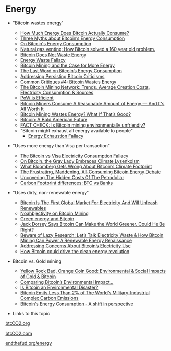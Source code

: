 # Energy

* "Bitcoin wastes energy"

  * [How Much Energy Does Bitcoin Actually Consume?](https://hbr.org/2021/05/how-much-energy-does-bitcoin-actually-consume)
  * [Three Myths about Bitcoin’s Energy Consumption](https://blog.trezor.io/three-myths-about-bitcoins-energy-consumption-ef613a1f3d5)
  * [On Bitcoin's Energy Consumption](https://docsend.com/view/adwmdeeyfvqwecj2)
  * [Natural gas venting: How Bitcoin solved a 160 year old problem.](https://www.upstreamdata.ca/post/natural-gas-venting-how-bitcoin-solved-a-160-year-old-problem)
  * [Bitcoin Does Not Waste Energy](https://nakamotoinstitute.org/mempool/bitcoin-does-not-waste-energy/)
  * [Energy Waste Fallacy](https://github.com/libbitcoin/libbitcoin-system/wiki/Energy-Waste-Fallacy)
  * [Bitcoin Mining and the Case for More Energy](https://bitcoinandenergy.medium.com/bitcoin-mining-and-the-case-for-more-energy-90094ce25fac)
  * [The Last Word on Bitcoin’s Energy Consumption](https://www.coindesk.com/the-last-word-on-bitcoins-energy-consumption)
  * [Addressing Persisting Bitcoin Criticisms](https://www.fidelitydigitalassets.com/articles/addressing-bitcoin-criticisms)
  * [Common Critiques #4: Bitcoin Wastes Energy](https://casebitcoin.com/critiques/bitcoin-wastes-energy)
  * [The Bitcoin Mining Network: Trends, Average Creation Costs, Electricity Consumption & Sources](https://coinshares.com/research/bitcoin-mining-network-december-2019)
  * [PoW is Efficient](https://danhedl.medium.com/pow-is-efficient-aa3d442754d3)
  * [Bitcoin Miners Consume A Reasonable Amount of Energy — And It's All Worth It](https://bitcoinmagazine.com/business/op-ed-bitcoin-miners-consume-reasonable-amount-energy-and-its-all-worth-it)
  * [Bitcoin Mining Wastes Energy? What If That’s Good?](https://www.coindesk.com/bitcoin-mining-wastes-energy-thats-good-thing)
  * [Bitcoin: A Bold American Future](https://journal.bitcoinreserve.com/bitcoin-a-bold-american-future/)
  * [FACT CHECK: Is Bitcoin mining environmentally unfriendly?](https://blog.coinbase.com/fact-check-is-bitcoin-mining-environmentally-unfriendly-3559823af6f1)
  * "Bitcoin might exhaust all energy available to people"
    * [Energy Exhaustion Fallacy](https://github.com/libbitcoin/libbitcoin-system/wiki/Energy-Exhaustion-Fallacy)

* "Uses more energy than Visa per transaction"
  * [The Bitcoin vs Visa Electricity Consumption Fallacy](https://hackernoon.com/the-bitcoin-vs-visa-electricity-consumption-fallacy-8cf194987a50)
  * [On Bitcoin, the Gray Lady Embraces Climate Lysenkoism](https://medium.com/@nic__carter/on-bitcoin-the-gray-lady-embraces-climate-lysenkoism-a2d31e465ec0)
  * [What Bloomberg Gets Wrong About Bitcoin’s Climate Footprint](https://www.coindesk.com/what-bloomberg-gets-wrong-about-bitcoins-climate-footprint)
  * [The Frustrating, Maddening, All-Consuming Bitcoin Energy Debate](https://www.coindesk.com/frustrating-maddening-all-consuming-bitcoin-energy-debate)
  * [Uncovering The Hidden Costs Of The Petrodollar](https://bitcoinmagazine.com/culture/the-hidden-costs-of-the-petrodollar)
  * [Carbon Footprint differences: BTC vs Banks](https://medium.com/@mukeat/carbon-footprint-differences-btc-vsbanks-a5f8f0b844d0)
 
* "Uses dirty, non-renewable energy"
  * [Bitcoin Is The First Global Market For Electricity And Will Unleash Renewables](https://www.citadel21.com/bitcoin-is-the-first-global-market-for-electricity-and-will-unleash-renewables)
  * [Noahbjectivity on Bitcoin Mining](https://medium.com/@nic__carter/noahbjectivity-on-bitcoin-mining-2052226310cb)
  * [Green energy and Bitcoin](https://medium.com/hackernoon/green-energy-and-bitcoin-eb7961f38382)
  * [Jack Dorsey Says Bitcoin Can Make the World Greener. Could He Be Right?](https://nymag.com/intelligencer/2021/05/jack-dorsey-says-bitcoin-is-climate-friendly-is-he-right.html)
  * [Beware of Lazy Research: Let’s Talk Electricity Waste & How Bitcoin Mining Can Power A Renewable Energy Renaissance](https://medium.com/coinshares/beware-of-lazy-research-c828c900b7d5)
  * [Addressing Concerns About Bitcoin’s Electricity Use](https://mdotbit.medium.com/addressing-concerns-about-bitcoins-electricity-use-378e0de4af42)
  * [How Bitcoin could drive the clean energy revolution](https://www.coincenter.org/how-bitcoin-could-drive-the-clean-energy-revolution/)

* Bitcoin vs. Gold mining
  * [Yellow Rock Bad, Orange Coin Good: Environmental & Social Impacts of Gold & Bitcoin](https://youtu.be/ns_I2LpeAbQ?t=26084)
  * [Comparing Bitcoin’s Environmental Impact…](https://hassmccook.medium.com/comparing-bitcoins-environmental-impact-f56b18014f64)
  * [Is Bitcoin an Environmental Disaster?](https://www.pairagraph.com/dialogue/9f0dfc47978740ebb0439efaadf23f41/2)
  * [Bitcoin Emits Less Than 2% of The World's Military-Industrial Complex Carbon Emissions](https://bitcoinmagazine.com/culture/bitcoin-vs-world-military-emissions)
  * [Bitcoin's Energy Consumption - A shift in perspective](https://dergigi.com/2018/06/10/bitcoin-s-energy-consumption/)

* Links to this topic

[btcCO2.org](btcco2.org)

[btcCO2.com](btcco2.com)

[endthefud.org/energy](https://endthefud.org/energy)
